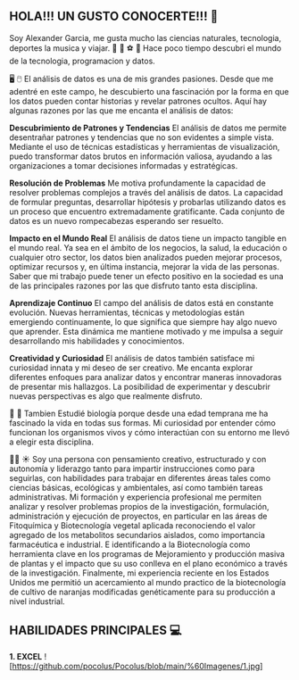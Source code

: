 ## HOLA!!! UN GUSTO CONOCERTE!!! 👋

Soy Alexander Garcia, me gusta mucho las ciencias naturales, tecnologia, deportes la musica y viajar. 🎵 🌳 ⚽ 🚴
Hace poco tiempo descubri el mundo de la tecnologia, programacion y datos. 

🖥️ 🖱️ El análisis de datos es una de mis grandes pasiones. Desde que me adentré en este campo, he descubierto una fascinación por la forma en que los datos pueden contar historias y revelar patrones ocultos. Aquí hay algunas razones por las que me encanta el análisis de datos:

**Descubrimiento de Patrones y Tendencias**
El análisis de datos me permite desentrañar patrones y tendencias que no son evidentes a simple vista. Mediante el uso de técnicas estadísticas y herramientas de visualización, puedo transformar datos brutos en información valiosa, ayudando a las organizaciones a tomar decisiones informadas y estratégicas.

**Resolución de Problemas**
Me motiva profundamente la capacidad de resolver problemas complejos a través del análisis de datos. La capacidad de formular preguntas, desarrollar hipótesis y probarlas utilizando datos es un proceso que encuentro extremadamente gratificante. Cada conjunto de datos es un nuevo rompecabezas esperando ser resuelto.

**Impacto en el Mundo Real**
El análisis de datos tiene un impacto tangible en el mundo real. Ya sea en el ámbito de los negocios, la salud, la educación o cualquier otro sector, los datos bien analizados pueden mejorar procesos, optimizar recursos y, en última instancia, mejorar la vida de las personas. Saber que mi trabajo puede tener un efecto positivo en la sociedad es una de las principales razones por las que disfruto tanto esta disciplina.

**Aprendizaje Continuo**
El campo del análisis de datos está en constante evolución. Nuevas herramientas, técnicas y metodologías están emergiendo continuamente, lo que significa que siempre hay algo nuevo que aprender. Esta dinámica me mantiene motivado y me impulsa a seguir desarrollando mis habilidades y conocimientos.

**Creatividad y Curiosidad**
El análisis de datos también satisface mi curiosidad innata y mi deseo de ser creativo. Me encanta explorar diferentes enfoques para analizar datos y encontrar maneras innovadoras de presentar mis hallazgos. La posibilidad de experimentar y descubrir nuevas perspectivas es algo que realmente disfruto.

🌳 🐯 Tambien Estudié biología porque desde una edad temprana me ha fascinado la vida en todas sus formas. Mi curiosidad por entender cómo funcionan los organismos vivos y cómo interactúan con su entorno me llevó a elegir esta disciplina. 

👨‍🔬 ☀️ Soy una persona con pensamiento creativo, estructurado y con autonomía y liderazgo tanto para impartir instrucciones como para seguirlas, con habilidades para trabajar en diferentes áreas tales como ciencias básicas, ecológicas y ambientales, así como también tareas administrativas. Mi formación y experiencia profesional me permiten analizar y resolver problemas propios de la investigación, formulación, administración y ejecución de proyectos, en particular en las áreas de Fitoquímica y Biotecnología vegetal aplicada reconociendo el valor agregado de los metabolitos secundarios aislados, como importancia farmacéutica e industrial. E identificando a la Biotecnología como herramienta clave en los programas de Mejoramiento y producción masiva de plantas y el impacto que su uso conlleva en el plano económico a través de la investigación. Finalmente, mi experiencia reciente en los Estados Unidos me permitió un acercamiento al mundo practico de la biotecnología de cultivo de naranjas modificadas genéticamente para su producción a nivel industrial. 

 ## HABILIDADES PRINCIPALES 💻

 **1. EXCEL**
 ![https://github.com/pocolus/Pocolus/blob/main/%60Imagenes/1.jpg]



